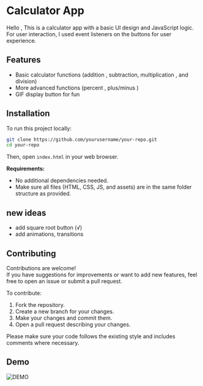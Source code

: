 # Calculator App

Hello , This is a calculator app with a basic UI design and JavaScript logic. For user interaction, I used event listeners on the buttons for user experience.

## Features

- Basic calculator functions (addition , subtraction, multiplication , and division)
- More advanced functions (percent , plus/minus )
- GIF display button for fun

## Installation


To run this project locally:

```bash
git clone https://github.com/yourusername/your-repo.git
cd your-repo
```

Then, open `index.html` in your web browser.

**Requirements:**
- No additional dependencies needed.
- Make sure all files (HTML, CSS, JS, and assets) are in the same folder structure as provided.

## new ideas
- add square root button (√)
- add animations, transitions


## Contributing

Contributions are welcome!  
If you have suggestions for improvements or want to add new features, feel free to open an issue or submit a pull request.

To contribute:
1. Fork the repository.
2. Create a new branch for your changes.
3. Make your changes and commit them.
4. Open a pull request describing your changes.

Please make sure your code follows the existing style and includes comments where necessary.


## Demo
![DEMO](./assets/demo.gif)
